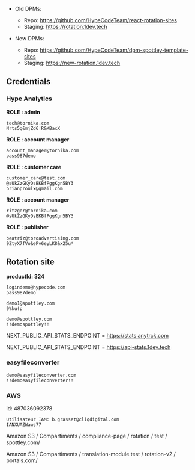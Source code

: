 - Old DPMs:
  - Repo: https://github.com/HypeCodeTeam/react-rotation-sites
  - Staging: https://rotation.1dev.tech

- New DPMs:
  - Repo: https://github.com/HypeCodeTeam/dpm-spottley-template-sites
  - Staging: https://new-rotation.1dev.tech

## Credentials

### Hype Analytics

**ROLE : admin** 
```
tech@tornika.com
Nrts5g&mjZd6!R&KBaxX
```

**ROLE : account manager**
```
account_manager@tornika.com
pass987demo
```

**ROLE : customer care**
```
customer_care@test.com
@sUkZzGKyDsBKBfPggKgn5BY3
brianproulx@gmail.com
```
 
 **ROLE : account manager**
```
ritzger@tornika.com
@sUkZzGKyDsBKBfPggKgn5BY3
```
 
**ROLE : publisher**
```
beatriz@toroadvertising.com
9ZtyX7fVo&ePv6eyLK8&x25u*
```

## Rotation site

**productId: 324**
```
logindemo@hypecode.com
pass987demo
```

```
demo1@spottley.com
9%ku(p
```

```
demo@spottley.com
!!demospottley!!
```

NEXT_PUBLIC_API_STATS_ENDPOINT = https://stats.anytrck.com

NEXT_PUBLIC_API_STATS_ENDPOINT = https://api-stats.1dev.tech


[](https://partner.hype-analytics.com/)

[](https://partner.1dev.tech)


### easyfileconverter

```
demo@easyfileconverter.com
!!demoeasyfileconverter!!
```

### AWS

id: 487036092378

```
Utilisateur IAM: b.grasset@cliqdigital.com
IANXUAZWaws77
```

Amazon S3 / Compartiments / compliance-page / rotation / test / spottley.com/

Amazon S3 / Compartiments / translation-module.test / rotation-v2 / portals.com/

